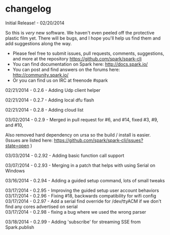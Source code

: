 changelog
=========

Initial Release! - 02/20/2014

  So this is _very_ new software.  We haven't even peeled off the protective plastic film yet.
  There will be bugs, and I hope you'll help us find them and add suggestions along the way.


* Please feel free to submit issues, pull requests, comments, suggestions, and more at the repository https://github.com/spark/spark-cli
* You can find documentation on Spark here: http://docs.spark.io/
* You can post and find answers on the forums here: http://community.spark.io/
* Or you can find us on IRC at freenode #spark


02/21/2014 - 0.2.6 - Adding Udp client helper

02/21/2014 - 0.2.7 - Adding local dfu flash

02/21/2014 - 0.2.8 - Adding cloud list

03/02/2014 - 0.2.9 - Merged in pull request for #6, and #14, fixed #3, #9, and #10,

  Also removed hard dependency on ursa so the build / install is easier.
  (Issues are listed here: https://github.com/spark/spark-cli/issues?state=open )


03/03/2014 - 0.2.92 - Adding basic function call support

03/07/2014 - 0.2.93 - Merging in a patch that helps with using Serial on Windows

03/16/2014 - 0.2.94 - Adding a guided setup command, lots of small tweaks

03/17/2014 - 0.2.95 - Improving the guided setup user account behaviors  
03/17/2014 - 0.2.96 - Fixing #18, backwards compatibility for wifi config  
03/17/2014 - 0.2.97 - Add a serial find override for /dev/ttyACM if we don't find any cores advertised on serial  
03/17/2014 - 0.2.98 - fixing a bug where we used the wrong parser

03/18/2014 - 0.2.99 - Adding 'subscribe' for streaming SSE from Spark.publish
